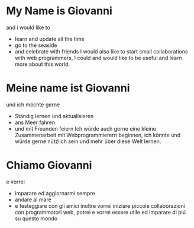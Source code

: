 # My Name is Giovanni
and i would like to
- learn and update all the time
- go to the seaside
- and celebrate with friends
I would also like to start small collaborations with web programmers, I could and would like to be useful and learn more about this world.

# Meine name ist Giovanni
und ich möchte gerne
- Ständig lernen und aktualisieren
- ans Meer fahren
- und mit Freunden feiern
Ich würde auch gerne eine kleine Zusammenarbeit mit Webprogrammierern beginnen, ich könnte und würde gerne nützlich sein und mehr über diese Welt lernen.

# Chiamo Giovanni
e vorrei
- imparare ed aggiornarmi sempre
- andare al mare
- e festeggiare con gli amici
inoltre vorrei iniziare piccole collaborazioni con programmatori web, potrei e vorrei essere utile ed imparare di piú su questo mondo

